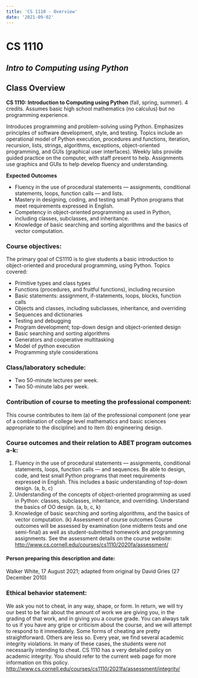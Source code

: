 ```yaml
---
title: 'CS 1110 - Overview'
date: '2021-09-02'
---
```


# CS 1110
## _Intro to Computing using Python_



## Class Overview

**CS 1110: Introduction to Computing using Python** (fall, spring, summer). 4 credits.
Assumes basic high school mathematics (no calculus) but no programming experience.

Introduces programming and problem-solving using Python. Emphasizes principles of software development, style, and testing. Topics include an operational model of Python execution, procedures and functions, iteration, recursion, lists, strings, algorithms, exceptions, object-oriented programming, and GUIs (graphical user interfaces). Weekly labs provide guided practice on the computer, with staff present to help. Assignments use graphics and GUIs to help develop fluency and understanding.

**Expected Outcomes**
- Fluency in the use of procedural statements — assignments, conditional statements, loops, function calls — and lists.
- Mastery in designing, coding, and testing small Python programs that meet requirements expressed in English.
- Competency in object-oriented programming as used in Python, including classes, subclasses, and inheritance.
- Knowledge of basic searching and sorting algorithms and the basics of vector computation.

### **Course objectives:**
The primary goal of CS1110 is to give students a basic introduction to object-oriented and procedural programming, using Python.
Topics covered:
* Primitive types and class types
* Functions (procedures, and fruitful functions), including recursion
* Basic statements: assignment, if-statements, loops, blocks, function calls
* Objects and classes, including subclasses, inheritance, and overriding
* Sequences and dictionaries
* Testing and debugging
* Program development; top-down design and object-oriented design
* Basic searching and sorting algorithms
* Generators and cooperative multitasking
* Model of python execution
* Programming style considerations

### **Class/laboratory schedule:**
* Two 50-minute lectures per week.
* Two 50-minute labs per week.

### **Contribution of course to meeting the professional component:**
This course contributes to item (a) of the professional component (one year of a combination of college level mathematics and basic sciences appropriate to the discipline) and to item (b) engineering design.

### **Course outcomes and their relation to ABET program outcomes a-k:**
1. Fluency in the use of procedural statements — assignments, conditional statements, loops, function
calls — and sequences. Be able to design, code, and test small Python programs that meet requirements expressed in English. This includes a basic understanding of top-down design. (a, b, c)
2. Understanding of the concepts of object-oriented programming as used in Python: classes, subclasses,
inheritance, and overriding. Understand the basics of OO design. (a, b, c, k)
3. Knowledge of basic searching and sorting algorithms, and the basics of vector computation. (k)
Assessment of course outcomes
Course outcomes will be assessed by examination (one midterm tests and one semi-final) as well as student-submitted homework and programming assignments. See the assessment details on the course website: http://www.cs.cornell.edu/courses/cs1110/2020fa/assessment/

#### Person preparing this description and date:
Walker White, 17 August 2021; adapted from original by David Gries (27 December 2010)

### Ethical behavior statement:
We ask you not to cheat, in any way, shape, or form. In return, we will try our best to be fair about the amount of work we are giving you, in the grading of that work, and in giving you a course grade. You can always talk to us if you have any gripe or criticism about the course, and we will attempt to respond to it
immediately.
Some forms of cheating are pretty straightforward. Others are less so. Every year, we find several academic integrity violations. In many of these cases, the students were not necessarily intending to cheat.
CS 1110 has a very detailed policy on academic integrity. You should refer to the current web page for
more information on this policy.
http://www.cs.cornell.edu/courses/cs1110/2021fa/assessment/integrity/
